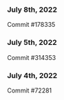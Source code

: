 ### July 8th, 2022

Commit #178335

### July 5th, 2022

Commit #314353


### July 4th, 2022

Commit #72281
